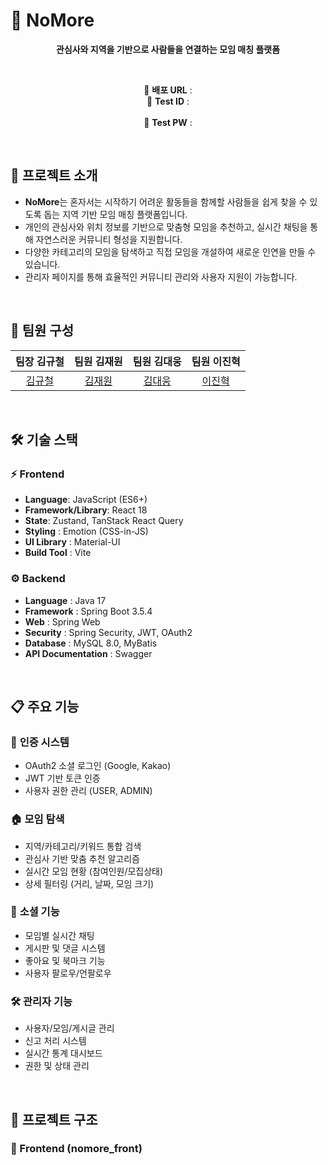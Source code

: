 # 🤝 NoMore

<div align="center">

**관심사와 지역을 기반으로 사람들을 연결하는 모임 매칭 플랫폼**

<br/>

🔗 **배포 URL** :
<br/>
🧪 **Test ID** :  
<br/>
🔑 **Test PW** : 

</div>

<br/>

## 📌 프로젝트 소개

- **NoMore**는 혼자서는 시작하기 어려운 활동들을 함께할 사람들을 쉽게 찾을 수 있도록 돕는 지역 기반 모임 매칭 플랫폼입니다.
- 개인의 관심사와 위치 정보를 기반으로 맞춤형 모임을 추천하고, 실시간 채팅을 통해 자연스러운 커뮤니티 형성을 지원합니다.
- 다양한 카테고리의 모임을 탐색하고 직접 모임을 개설하여 새로운 인연을 만들 수 있습니다.
- 관리자 페이지를 통해 효율적인 커뮤니티 관리와 사용자 지원이 가능합니다.

<br/>

## 👥 팀원 구성

<div align="center">

| **팀장 김규철** | **팀원 김재원** | **팀원 김대웅** | **팀원 이진혁** |
| :-------------: | :-------------: | :-------------: | :-------------: |
| [김규철](https://github.com/kimkyuchul0728) | [김재원](https://github.com/jaewon112) | [김대웅](https://github.com/Deaung) | [이진혁](https://github.com/jin9358) |

</div>

<br/>

## 🛠️ 기술 스택

### ⚡ Frontend
- **Language**: JavaScript (ES6+)
- **Framework/Library**: React 18
- **State**: Zustand, TanStack React Query
- **Styling** : Emotion (CSS-in-JS)
- **UI Library** : Material-UI
- **Build Tool** : Vite

### ⚙️ Backend  
- **Language** : Java 17
- **Framework** : Spring Boot 3.5.4
- **Web** : Spring Web
- **Security** : Spring Security, JWT, OAuth2
- **Database** : MySQL 8.0, MyBatis
- **API Documentation** : Swagger

<br/>

## 📋 주요 기능

### 🔐 **인증 시스템**
- OAuth2 소셜 로그인 (Google, Kakao)
- JWT 기반 토큰 인증
- 사용자 권한 관리 (USER, ADMIN)

### 🏠 **모임 탐색**
- 지역/카테고리/키워드 통합 검색
- 관심사 기반 맞춤 추천 알고리즘
- 실시간 모임 현황 (참여인원/모집상태)
- 상세 필터링 (거리, 날짜, 모임 크기)

### 💬 **소셜 기능**  
- 모임별 실시간 채팅
- 게시판 및 댓글 시스템
- 좋아요 및 북마크 기능
- 사용자 팔로우/언팔로우

### 🛠️ **관리자 기능**
- 사용자/모임/게시글 관리
- 신고 처리 시스템
- 실시간 통계 대시보드
- 권한 및 상태 관리

<br/>

## 📁 프로젝트 구조

### 🎨 Frontend (nomore_front)
